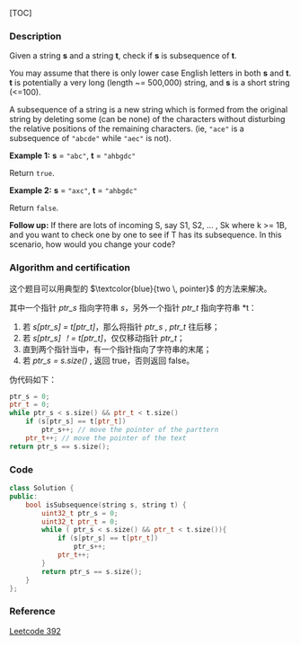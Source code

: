 [TOC]

### Description

Given a string **s** and a string **t**, check if **s** is subsequence of **t**.

You may assume that there is only lower case English letters in both **s** and **t**. **t** is potentially a very long (length ~= 500,000) string, and **s** is a short string (<=100).

A subsequence of a string is a new string which is formed from the original string by deleting some (can be none) of the characters without disturbing the relative positions of the remaining characters. (ie, `"ace"` is a subsequence of `"abcde"` while `"aec"` is not).

**Example 1:**
**s** = `"abc"`, **t** = `"ahbgdc"`

Return `true`.

**Example 2:**
**s** = `"axc"`, **t** = `"ahbgdc"`

Return `false`.

**Follow up:**
If there are lots of incoming S, say S1, S2, ... , Sk where k >= 1B, and you want to check one by one to see if T has its subsequence. In this scenario, how would you change your code?



### Algorithm and certification

这个题目可以用典型的 $\textcolor{blue}{two \, pointer}$ 的方法来解决。

其中一个指针 *ptr_s* 指向字符串 *s*，另外一个指针 *ptr_t* 指向字符串 *t：

1. 若 *s[ptr_s] = t[ptr_t]*，那么将指针 *ptr_s* , *ptr_t* 往后移；
2. 若 *s[ptr_s] ！= t[ptr_t]*，仅仅移动指针 *ptr_t*；
3. 直到两个指针当中，有一个指针指向了字符串的末尾；
4. 若 *ptr_s = s.size()* , 返回 true，否则返回 false。

伪代码如下：

```cpp
ptr_s = 0;
ptr_t = 0;
while ptr_s < s.size() && ptr_t < t.size()
	if (s[ptr_s] == t[ptr_t]) 
        ptr_s++; // move the pointer of the parttern
	ptr_t++; // move the pointer of the text
return ptr_s == s.size();
```



### Code

```cpp
class Solution {
public:
    bool isSubsequence(string s, string t) {
        uint32_t ptr_s = 0;
        uint32_t ptr_t = 0;
        while ( ptr_s < s.size() && ptr_t < t.size()){
            if (s[ptr_s] == t[ptr_t]) 
                ptr_s++;
            ptr_t++;
        }        
        return ptr_s == s.size();
    }
};
```



### Reference

[Leetcode 392](https://leetcode.com/problems/is-subsequence/description/)

